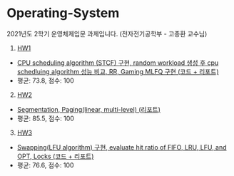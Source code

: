 # Operating-System
2021년도 2학기 운영체제입문 과제입니다. (전자전기공학부 - 고종환 교수님)

1. [HW1](https://github.com/better62/Operating-System/blob/main/OS_HW_1.pptx)
- [CPU scheduling algorithm (STCF) 구현, random workload 생성 후 cpu schedluing algorithm 성능 비교, RR, Gaming MLFQ 구현 (코드 + 리포트)](https://github.com/better62/Operating-System/blob/main/2019311492_hw1.zip)
- 평균: 73.8, 점수: 100

2. [HW2](https://github.com/better62/Operating-System/blob/main/OS_HW_2.pptx)
- [Segmentation, Paging(linear, multi-level) (리포트)](https://github.com/better62/Operating-System/blob/main/2019311492.pdf)
- 평균: 85.5, 점수: 100

3. [HW3](https://github.com/better62/Operating-System/blob/main/OS_HW_3.pptx)
- [Swapping(LFU algorithm) 구현, evaluate hit ratio of FIFO, LRU, LFU, and OPT, Locks (코드 + 리포트)](https://github.com/better62/Operating-System/blob/main/2019311492_hw3.zip)
- 평균: 76.6, 점수: 100
